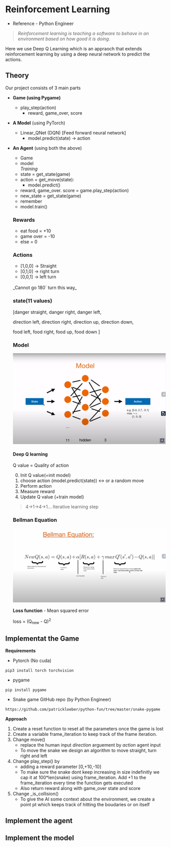 
# Reinforcement Learning        
- Reference - Python Engineer

 >*Reinforcement  learning is teaching a software to behave in an environment based on how good it is doing.*

Here we use Deep Q Learning which is an appraoch that extends reinforcement learning by using a deep neural network to predict the actions.

## Theory

Our project consists of 3 main parts
- **Game (using Pygame)**
    - play_step(action)
        - reward, game_over, score
- **A Model** (using PyTorch)
    - Linear_QNet (DQN) [Feed forward neural network]
        - model.predict(state) -> action
- **An Agent** (using both the above)
    - Game
    - model <br>
    *Training*
    - state = get_state(game)
    - action = get_move(state):
        - model.predict()
    - reward, game_over. score = game.play_step(action)
    - new_state = get_state(game)
    - remember
    - model.train()

    ### Rewards
    - eat food = +10
    - game over = -10
    - else = 0
    ### Actions
    - [1,0,0] -> Straight
    - [0,1,0] -> right turn
    - [0,0,1] -> left turn 
    <br>
    _Cannot go 180` turn this way_

    ### state(11 values)
    [danger straight, danger right, danger left,
    
    direction left, direction right,
    direction up, direction down,
    
    food left, food right,
    food up, food down
    ]

    ### Model
    ![](./Assets/model.png "model")

    #### Deep Q learning
    Q value = Quality of action

    0. Init Q value(=init model)
    1. choose action (model.predict(state)) <-> or a random move
    2. Perform action
    3. Measure reward
    4. Update Q value (+train model)

    > 4->1->4->1... Iterative learning step

    ### Bellman Equation
    ![](./Assets/Bellman.png "Bellman equation")

    **Loss function** - Mean squared error

    loss = (Q<sub>new</sub> - Q)<sup>2</sup>

## Implementat the Game

**Requirements**
- Pytorch (No cuda)
```
pip3 install torch torchvision
```
- pygame
```
pip install pygame
```
- Snake game GitHub repo (by Python Engineer)
```
https://github.com/patrickloeber/python-fun/tree/master/snake-pygame
```

**Approach**
1. Create a reset function to reset all the parameters once the game is lost
2. Create a variable frame_iteration to keep track of the frame iteration. 
3. Change move()
    - replace the human input *direction* arguement by *action* agent input
    - To move the snake we design an algorithm to move straight, turn right and left
4. Change play_step() by 
    - adding a reward parameter [0,+10,-10]
    - To make sure the snake dont keep increasing in size indefinitly we cap it at 100*len(snake) using frame_iteration. Add +1 to the frame_iteration every time the function gets executed
    - Also return reward along with game_over state and score
5. Change _is_collision()
    - To give the AI some context about the environment, we create a point pt which keeps track of hitting the boudaries or on itself

## Implement the agent
## Implement the model
 
